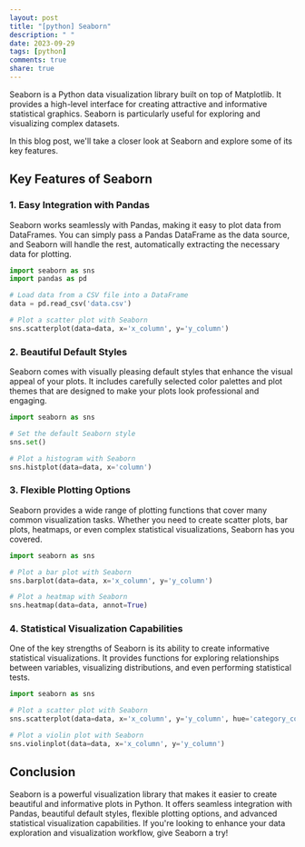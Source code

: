 ```yaml
---
layout: post
title: "[python] Seaborn"
description: " "
date: 2023-09-29
tags: [python]
comments: true
share: true
---
```


Seaborn is a Python data visualization library built on top of Matplotlib. It provides a high-level interface for creating attractive and informative statistical graphics. Seaborn is particularly useful for exploring and visualizing complex datasets.

In this blog post, we'll take a closer look at Seaborn and explore some of its key features.

## Key Features of Seaborn

### 1. Easy Integration with Pandas

Seaborn works seamlessly with Pandas, making it easy to plot data from DataFrames. You can simply pass a Pandas DataFrame as the data source, and Seaborn will handle the rest, automatically extracting the necessary data for plotting.

```python
import seaborn as sns
import pandas as pd

# Load data from a CSV file into a DataFrame
data = pd.read_csv('data.csv')

# Plot a scatter plot with Seaborn
sns.scatterplot(data=data, x='x_column', y='y_column')
```

### 2. Beautiful Default Styles

Seaborn comes with visually pleasing default styles that enhance the visual appeal of your plots. It includes carefully selected color palettes and plot themes that are designed to make your plots look professional and engaging.

```python
import seaborn as sns

# Set the default Seaborn style
sns.set()

# Plot a histogram with Seaborn
sns.histplot(data=data, x='column')
```

### 3. Flexible Plotting Options

Seaborn provides a wide range of plotting functions that cover many common visualization tasks. Whether you need to create scatter plots, bar plots, heatmaps, or even complex statistical visualizations, Seaborn has you covered.

```python
import seaborn as sns

# Plot a bar plot with Seaborn
sns.barplot(data=data, x='x_column', y='y_column')

# Plot a heatmap with Seaborn
sns.heatmap(data=data, annot=True)
```

### 4. Statistical Visualization Capabilities

One of the key strengths of Seaborn is its ability to create informative statistical visualizations. It provides functions for exploring relationships between variables, visualizing distributions, and even performing statistical tests.

```python
import seaborn as sns

# Plot a scatter plot with Seaborn
sns.scatterplot(data=data, x='x_column', y='y_column', hue='category_column')

# Plot a violin plot with Seaborn
sns.violinplot(data=data, x='x_column', y='y_column')
```

## Conclusion

Seaborn is a powerful visualization library that makes it easier to create beautiful and informative plots in Python. It offers seamless integration with Pandas, beautiful default styles, flexible plotting options, and advanced statistical visualization capabilities. If you're looking to enhance your data exploration and visualization workflow, give Seaborn a try!